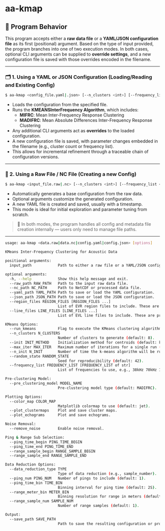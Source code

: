 
# aa-kmap

## 🔧 Program Behavior

This program accepts either a **raw data file** or a **YAML/JSON configuration file** as its first (positional) argument. Based on the type of input provided, the program branches into one of two execution modes. In both cases, optional CLI arguments can be supplied to **override settings**, and a new configuration file is saved with those overrides encoded in the filename.

---

### 🗂️ 1. Using a YAML or JSON Configuration (Loading/Reading and Existing Config)

```bash
$ aa-kmap <config_file.yaml|.json> [--n_clusters <int>] [--frequency_list <list>] [--save_path <output_path>]
```

- Loads the configuration from the specified file.
- Runs the **KMEANSInterFrequency Algorithm**, which includes:
  - **MIFRC**: Mean Inter-Frequency Response Clustering
  - **MADIFRC**: Mean Absolute Differences Inter-Frequency Response Clustering
- Any additional CLI arguments act as **overrides** to the loaded configuration.
- A new configuration file is saved, with parameter changes embedded in the filename (e.g., cluster count or frequency list).
- This allows for incremental refinement through a traceable chain of configuration versions.

---

### 📄 2. Using a Raw File / NC File (Creating a new Config)

```bash
$ aa-kmap <input_file.raw|.nc> [--n_clusters <int>] [--frequency_list <list>] [--save_path <output_path>]
```

- Automatically generates a base configuration from the raw data.
- Optional arguments customize the generated configuration.
- A new YAML file is created and saved, usually with a timestamp.
- This mode is ideal for initial exploration and parameter tuning from scratch.

> 📝 In both modes, the program handles all config and metadata file creation internally — users only need to manage file paths.

---

```bash
usage: aa-kmap <data.raw|data.nc|config.yaml|config.json> [options]

KMeans Inter-Frequency Clustering for Acoustic Data

positional arguments:
  input_path            Path to either a raw file or a YAML/JSON configuration file.

optional arguments:
  -h, --help            Show this help message and exit.
  --raw_path RAW_PATH   Path to the input raw data file.
  --nc_path NC_PATH     Path to NetCDF or processed data file.
  --yaml_path YAML_PATH Path to save or load the YAML configuration.
  --json_path JSON_PATH Path to save or load the JSON configuration.
  --region_files REGION_FILES [REGION_FILES ...]
                        List of EVR region files to include. These are primarily used for sub selection. 
  --line_files LINE_FILES [LINE_FILES ...]
                        List of EVL line files to include. These are primarily used for sub selection.

KMeans Options:
  --run_kmeans          Flag to execute the KMeans clustering algorithm. (boolean or str : true|false|t|f|True|False|T|F)
  --n_clusters N_CLUSTERS
                        Number of clusters to generate (default: 8).
  --init INIT_METHOD    Initialization method for centroids (default: k-means++).
  --max_iter MAX_ITER   Maximum number of iterations for a single run (default: 300).
  --n_init N_INIT       Number of time the k-means algorithm will be run (default: 10).
  --random_state RANDOM_STATE
                        Seed for reproducibility (default: 42).
  --frequency_list FREQUENCY_LIST [FREQUENCY_LIST of str]
                        List of frequencies to use, e.g., 38kHz 70kHz 120kHz.

Pre-clustering Model:
  --pre_clustering_model MODEL_NAME
                        Pre-clustering model type (default: MADIFRC).

Plotting Options:
  --color_map COLOR_MAP
                        Matplotlib colormap to use (default: jet).
  --plot_clustermaps    Plot and save cluster maps.
  --plot_echograms      Plot and save echograms.

Noise Removal:
  --remove_noise        Enable noise removal.

Ping & Range Sub Selection:
  --ping_time_begin PING_TIME_BEGIN
  --ping_time_end PING_TIME_END
  --range_sample_begin RANGE_SAMPLE_BEGIN
  --range_sample_end RANGE_SAMPLE_END

Data Reduction Options:
  --data_reduction_type TYPE
                        Type of data reduction (e.g., sample_number).
  --ping_num PING_NUM   Number of pings to include (default: 1).
  --ping_time_bin TIME_BIN
                        Binning interval for ping time (default: 2S).
  --range_meter_bin METER_BIN
                        Binning resolution for range in meters (default: 2).
  --range_sample_num SAMPLE_NUM
                        Number of range samples (default: 1).

Output:
  --save_path SAVE_PATH
                        Path to save the resulting configuration or processed file. If none is provided the current path will be used.

```



